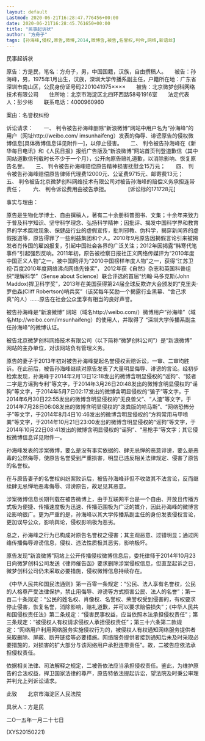 ```yaml
---
layout: default
Lastmod: 2020-06-21T16:28:47.776456+00:00
date: 2020-06-21T16:28:45.761650+00:00
title: "民事起诉状"
author: "方舟子"
tags: [孙海峰,侵权,原告,微博,2014,微博含,被告,名誉权,判令,网络,新语丝]
---
```


民事起诉状

原告：方是民，笔名：方舟子，男，中国国籍，汉族，自由撰稿人。　　被告：孙海峰，男，1975年1月出生，汉族，深圳大学传播系副主任，户籍所在地：广东省深圳市南山区，公民身份证号码2201041975××××　　被告：北京微梦创科网络技术有限公司　　住所地：北京市海淀区北四环西路58号1916室　　法定代表人：彭少彬　　联系电话：4000960960

案由：名誉权纠纷

诉讼请求：　　一、	判令被告孙海峰删除“新浪微博”网站中用户名为“孙海峰”的用户（网址http://weibo.com/ imsunhaifeng）发表的侮辱、诽谤原告的侵权微博信息[具体微博信息详见附件一]，以停止侵害。　　二、	判令被告孙海峰在《新华每日电讯》和《人民日报》报纸广告版及“新浪微博”网站首页刊登道歉信（其中网站道歉信刊载时长不少于一个月），公开向原告赔礼道歉，以消除影响、恢复原告名誉。　　三、	判令被告孙海峰赔偿原告精神损害抚慰金15万元；　　四、	判令被告孙海峰赔偿原告律师代理费12000元、公证费9715元、邮寄费13元；　　五、	判令被告北京微梦创科网络技术有限公司对被告孙海峰的赔偿义务承担连带责任；　　六、	判令诉讼费用由被告承担。　　　　[诉讼标的171728元]

事实与理由：

原告是生物化学博士、自由撰稿人，著有二十余册科普图书、文集；十余年来致力于普及科学知识、坚守科学理念、弘扬科学精神；因批评、揭发中国科学界和教育界的学术腐败现象、保健品行业的虚假宣传，批判邪教、伪科学，揭穿新闻界的虚假报道等，原告得罪了一些利益集团和个人。2010年9月原告因揭假言论引来被揭发者肖传国的雇凶报复，引起中国社会各界的广泛关注；2012年因揭露“韩寒代笔事件”引起强烈反响。2011年初，原告被检察日报社正义网络传媒评为“2010年度中国正义人物”之一，被中国网评为“2010中国榜样年度人物”之一，获得“江苏卫视·百度2010年度网络沸点网络先锋奖”， 2012年获《自然》杂志和英国科普组织“理解科学”（Sense about Science）联合评选的首届“约翰·马多克斯(John Maddox)捍卫科学奖”，2013年在美国获得第24届全球反欺诈大会颁发的“克里夫·罗伯森(Cliff Robertson)哨兵奖”（该奖每年奖励一个揭露行业黑幕、“舍己求真”的人）……原告在社会公众里享有相当的良好声誉。

被告孙海峰是“新浪微博” 网站（域名http://weibo.com/）微博用户“孙海峰”（域名http://weibo.com/imsunhaifeng）的使用人，并取得了 “深圳大学传播系副主任孙海峰”的微博认证。

被告北京微梦创科网络技术有限公司（以下简称“微梦创科公司”）是“新浪微博” 网站的主办单位，对该网站负有管理义务。

原告的妻子于2013年初对被告孙海峰提起名誉侵权索赔诉讼，一审、二审均胜诉。在此前后，被告孙海峰继续对原告发表了大量明显侮辱、诽谤的言论。经初步检索发现，孙海峰于2014年2月13日12:18发出的微博含明显侵权的“谣狗”、“妓者二字是方谣狗专利”等文字，于2014年3月26日20:48发出的微博含明显侵权的“谣狗”等文字，于2014年5月7日02:17发出的微博含明显侵权的“骗子”等文字，于2014年6月30日22:55发出的微博含明显侵权的“无良兽父”、“人渣”等文字，于2014年7月28日06:08发出的微博含明显侵权的“泼粪版的哈马斯”、“网络恐怖分子”等文字，于2014年8月4日10:46发出的微博含明显侵权的“方狗常用马甲喷粪”等文字，于2014年10月21日23:00发出的微博含明显侵权的“谣狗”等文字，于2014年10月22日08:41发出的微博含明显侵权的“谣狗”、“黑枪手”等文字；其它侵权微博信息详见附件一。

孙海峰发表的涉案微博，要么是没有事实依据的、肆无忌惮的恶意诽谤，要么是恶毒的公然侮辱，使原告名誉受到严重损害，明显已违反相关法律规定、侵害了原告的名誉权。

在与原告妻子的名誉权纠纷案败诉后，被告孙海峰非但不收敛其不法言论，反而继续肆无忌惮地恶毒侮辱、诽谤原告，故足见其恶意。

涉案微博信息长期刊载在被告微博上，由于互联网平台是一个自由、开放且传播方式极为便捷、传播速度极为迅速、传播范围极为广泛的媒介，因此孙海峰的微博言论影响很广。更为严重的是，孙海峰以其大学传播系副主任的身份发表侵权言论，更加误导公众，影响舆论，侵权影响极为恶劣。

总之，孙海峰之行为已构成对原告名誉权之侵害；其主观恶意、过错明显；通过网络传播侮辱诽谤信息，侵权、违法性质极其恶劣，影响极坏。

原告发现“新浪微博”网站上公开传播侵权微博信息后，委托律师于2014年10月23日向微梦创科公司发送《律师催告函》要求删除涉案侵权信息，但直至起诉之日，微梦创科公司仍未采取必要措施，侵权微博信息持续存在。

《中华人民共和国民法通则》第一百零一条规定：“公民、法人享有名誉权，公民的人格尊严受法律保护，禁止用侮辱、诽谤等方式损害公民、法人的名誉”；第一百二十条规定：“公民的姓名权、肖像权、名誉权、荣誉权受到侵害的，有权要求停止侵害，恢复名誉，消除影响，赔礼道歉，并可以要求赔偿损失”；《中华人民共和国侵权责任法》第二条规定：“侵害民事权益，应当依照本法承担侵权责任”；第三条规定：“被侵权人有权请求侵权人承担侵权责任”；第三十六条第二款规定：“网络用户利用网络服务实施侵权行为的，被侵权人有权通知网络服务提供者采取删除、屏蔽、断开链接等必要措施。网络服务提供者接到通知后未及时采取必要措施的，对损害的扩大部分与该网络用户承担连带责任”。故，二被告应依法承担侵权责任。

依据相关法律、司法解释之规定，二被告依法应当承担侵权责任。鉴此，为维护原告的合法权益，捍卫国家法律的尊严，原告特依法提起诉讼，望法院及时秉公审理并判允上列诉讼请求。

此致　　北京市海淀区人民法院

具状人：方是民

二O一五年一月二十七日

(XYS20150221)

